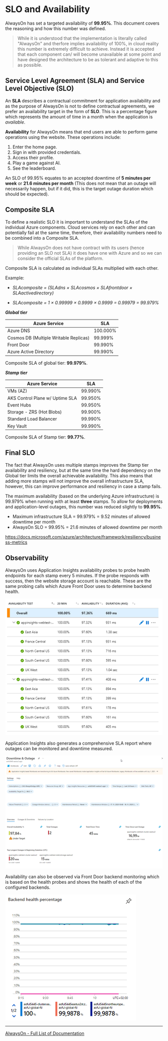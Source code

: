 # SLO and Availability

AlwaysOn has set a targeted availability of **99.95%**. This document covers the reasoning and how this number was defined.

> While it is understood that the implementation is literally called "AlwaysOn" and therfore implies availability of 100%, in cloud reality this number is extremely difficult to achieve. Instead it is accepted that each component can/ will become unavailable at some point and have designed the architecture to be as tolerant and adaptive to this as possible.

## Service Level Agreement (SLA) and Service Level Objective (SLO)

An **SLA** describes a contractual commitment for application availability and as the purpose of AlwaysOn is not to define contractual agreements, we prefer an availability target in the form of **SLO**. This is a percentage figure which represents the amount of time in a month when the application is *available*.

**Availability** for AlwaysOn means that end users are able to perform game operations using the website. These operations include:

1. Enter the home page.
1. Sign in with provided credentials.
1. Access their profile.
1. Play a game against AI.
1. See the leaderboard.

An SLO of 99.95% equates to an accepted downtime of **5 minutes per week** or **21.6 minutes per month** (This does not mean that an outage will necessarily happen, but if it did, this is the target outage duration which should be expected).

## Composite SLA

To define a realistic SLO it is important to understand the SLAs of the individual Azure components. Cloud services rely on each other and can potentially fail at the same time, therefore, their availability numbers need to be combined into a Composite SLA.

> While AlwaysOn does not have contract with its users (hence providing an SLO not SLA) it does have one with Azure and so we can consider the official SLAs of the platform.

Composite SLA is calculated as individual SLAs multiplied with each other.

Example:

- *SLAcomposite = (SLAdns × SLAcosmos × SLAfrontdoor × SLAactivedirectory)*

- *SLAcomposite = 1 × 0.99999 × 0.9999 × 0.9999 = 0.99979 = 99.979%*

***Global tier***

| Azure Service                          | SLA      |
| -------------------------------------- | -------- |
| Azure DNS                              | 100.000% |
| Cosmos DB (Multiple Writable Replicas) | 99.999%  |
| Front Door                             | 99.990%  |
| Azure Active Directory                 | 99.990%  |

Composite SLA of global tier: **99.979%**.

***Stamp tier***

| Azure Service                   | SLA     |
| ------------------------------- | ------- |
| VMs (AZ)                        | 99.990% |
| AKS Control Plane w/ Uptime SLA | 99.950% |
| Event Hubs                      | 99.950% |
| Storage - ZRS (Hot Blobs)       | 99.900% |
| Standard Load Balancer          | 99.990% |
| Key Vault                       | 99.990% |

Composite SLA of Stamp tier: **99.77%**.

## Final SLO

The fact that AlwaysOn uses multiple stamps improves the Stamp tier availability and resiliency, but at the same time the hard dependency on the Global tier limits the overall achievable availability. This also means that adding more stamps will not improve the overall infrastructure SLA, however, this can improve performance and resiliency in case a stamp fails.

The maximum availability (based on the underlying Azure infrastructure) is 99.979% when running with at least **three** stamps. To allow for deployments and application-level outages, this number was reduced slightly to **99.95%**.

- Maximum infrastructure SLA = 99.979% = 9.52 minutes of allowed downtime per month
- AlwaysOn SLO = 99.95% = 21.6 minutes of allowed downtime per month

https://docs.microsoft.com/azure/architecture/framework/resiliency/business-metrics

## Observability

AlwaysOn uses Application Insights availability probes to probe health endpoints for each stamp every 5 minutes. If the probe responds with success, then the website storage account is reachable. These are the same probing calls which Azure Front Door uses to determine backend health.

![Availability in Application Insights](/docs/media/SLA-appi-availability.png)

Application Insights also generates a comprehensive SLA report where outages can be monitored and downtime measured.

![Downtime and outage report](/docs/media/SLA-downtime-outage.png)

Availability can also be observed via Front Door backend monitoring which is based on the health probes and shows the health of each of the configured backends.

![Front Door backend health](/docs/media/SLA-backend-health-fd.png)

---
[AlwaysOn - Full List of Documentation](/docs/README.md)
